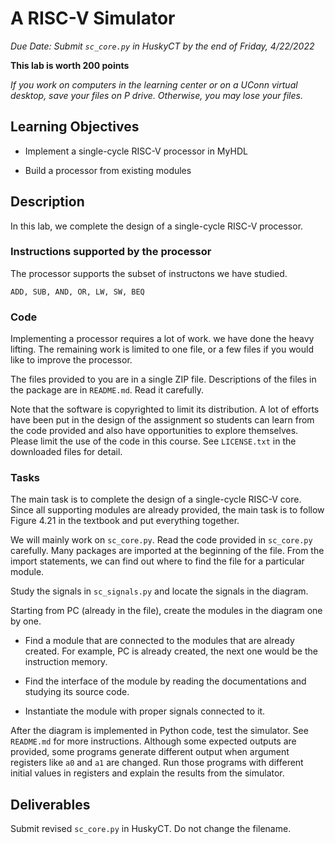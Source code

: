 # A RISC-V Simulator

*Due Date: Submit `sc_core.py` in HuskyCT by the end of Friday, 4/22/2022*

**This lab is worth 200 points**

*If you work on computers in the learning center or on a UConn virtual desktop, 
save your files on P drive. Otherwise, you may lose your files.*

## Learning Objectives

* Implement a single-cycle RISC-V processor in MyHDL 

* Build a processor from existing modules

## Description

In this lab, we complete the design of a single-cycle RISC-V processor. 

### Instructions supported by the processor

The processor supports the subset of instructons we have studied.

```
ADD, SUB, AND, OR, LW, SW, BEQ
```

### Code

Implementing a processor requires a lot of work. we have done the heavy
lifting. The remaining work is limited to one file, or a few files if 
you would like to improve the processor.

The files provided to you are in a single ZIP file. Descriptions of the files
in the package are in `README.md`. Read it carefully.

Note that the software is copyrighted to limit its distribution.  A lot of
efforts have been put in the design of the assignment so students can learn
from the code provided and also have opportunities to explore themselves.
Please limit the use of the code in this course. See `LICENSE.txt` in the
downloaded files for detail. 

### Tasks 

The main task is to complete the design of a single-cycle RISC-V core.  Since
all supporting modules are already provided, the main task is to follow Figure
4.21 in the textbook and put everything together. 

We will mainly work on `sc_core.py`. Read the code provided in `sc_core.py`
carefully.  Many packages are imported at the beginning of the file. From the
import statements, we can find out where to find the file for a particular
module. 

Study the signals in `sc_signals.py` and locate the signals in the diagram.

Starting from PC (already in the file), create the modules in the diagram one 
by one.  

* Find a module that are connected to the modules that are already created. For
  example, PC is already created, the next one would be the instruction memory.

* Find the interface of the module by reading the documentations and studying its
  source code.

* Instantiate the module with proper signals connected to it.

After the diagram is implemented in Python code, test the simulator. See
`README.md` for more instructions. Although some expected outputs are provided,
some programs generate different output when argument registers like `a0` and
`a1` are changed.  Run those programs with different initial values in
registers and explain the results from the simulator.

## Deliverables

Submit revised `sc_core.py` in HuskyCT. Do not change the filename.

